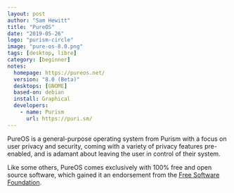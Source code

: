 ```yaml
---
layout: post
author: "Sam Hewitt"
title: "PureOS"
date: "2019-05-26"
logo: "purism-circle"
image: "pure-os-8.0.png"
tags: [desktop, libre]
category: [beginner]
notes:
  homepage: https://pureos.net/
  version: "8.0 (Beta)"
  desktops: [GNOME]
  based-on: debian
  install: Graphical
  developers:
    - name: Purism
      url: https://puri.sm/
---
```



PureOS is a general-purpose operating system from Purism with a focus on user privacy and security, coming with a variety of privacy features pre-enabled, and is adamant about leaving the user in control of their system.

Like some others, PureOS comes exclusively with 100% free and open source software, which gained it an endorsement from the [Free Software Foundation](https://fsf.org/).